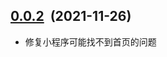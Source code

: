 ## [0.0.2](https://github.com/foca-js/foca/compare/v0.0.1...v0.0.2)&nbsp;&nbsp;(2021-11-26)

- 修复小程序可能找不到首页的问题
